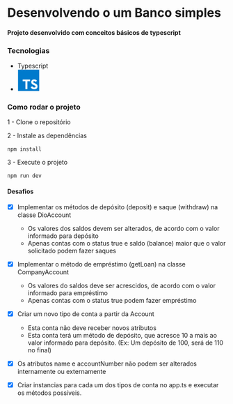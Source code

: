 # Desenvolvendo o um Banco simples

#### Projeto desenvolvido com conceitos básicos de typescript

### Tecnologias
- Typescript
- <img src="https://raw.githubusercontent.com/devicons/devicon/6910f0503efdd315c8f9b858234310c06e04d9c0/icons/typescript/typescript-original.svg" width="50" />

### Como rodar o projeto

1 - Clone o repositório

2 - Instale as dependências
    
    npm install

3 - Execute o projeto

    npm run dev

#### Desafios
- [x] Implementar os métodos de depósito (deposit) e saque (withdraw) na classe DioAccount
    - Os valores dos saldos devem ser alterados, de acordo com o valor informado para depósito
    - Apenas contas com o status true e saldo (balance) maior que o valor solicitado podem fazer saques

- [x] Implementar o método de empréstimo (getLoan) na classe CompanyAccount
    - Os valores do saldos deve ser acrescidos, de acordo com o valor informado para empréstimo
    - Apenas contas com o status true podem fazer empréstimo

- [x] Criar um novo tipo de conta a partir da Account
    - Esta conta não deve receber novos atributos
    - Esta conta terá um método de depósito, que acresce 10 a mais ao valor informado para depósito. (Ex: Um depósito de 100, será de 110 no final)

- [x] Os atributos name e accountNumber não podem ser alterados internamente ou externamente

- [x] Criar instancias para cada um dos tipos de conta no app.ts e executar os métodos possíveis.

